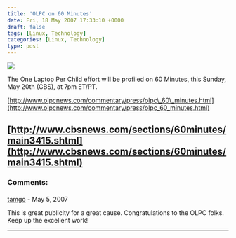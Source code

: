 ```yaml
---
title: 'OLPC on 60 Minutes'
date: Fri, 18 May 2007 17:33:10 +0000
draft: false
tags: [Linux, Technology]
categories: [Linux, Technology]
type: post
---
```


![](http://www.olpcnews.com/images/60-minutes.jpg)

The One Laptop Per Child effort will be profiled on 60 Minutes, this Sunday, May 20th (CBS), at 7pm ET/PT.

[http://www.olpcnews.com/commentary/press/olpc\_60\_minutes.html](http://www.olpcnews.com/commentary/press/olpc_60_minutes.html)

[http://www.cbsnews.com/sections/60minutes/main3415.shtml](http://www.cbsnews.com/sections/60minutes/main3415.shtml)
---
### Comments:
#### 
[tamgo](http://tamgo.wordpress.com/ "enmanuelr@gmail.com") - <time datetime="2007-05-18 14:04:14">May 5, 2007</time>

This is great publicity for a great cause. Congratulations to the OLPC folks. Keep up the excellent work!
<hr />
